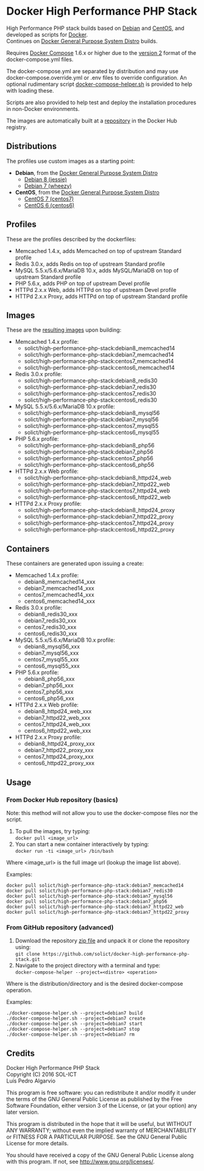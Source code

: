# Docker High Performance PHP Stack
High Performance PHP stack builds based on [Debian](https://www.debian.org/) and [CentOS](https://www.centos.org/), and developed as scripts for [Docker](https://www.docker.com/).  
Continues on [Docker General Purpose System Distro](https://github.com/solict/docker-general-purpose-system-distro) builds.

Requires [Docker Compose](https://docs.docker.com/compose/) 1.6.x or higher due to the [version 2](https://docs.docker.com/compose/compose-file/#versioning) format of the docker-compose.yml files.

The docker-compose.yml are separated by distribution and may use docker-compose.override.yml or .env files to override configuration.
An optional rudimentary script [docker-compose-helper.sh](../../tree/master/docker-compose-helper.sh) is provided to help with loading these.

Scripts are also provided to help test and deploy the installation procedures in non-Docker environments.

The images are automatically built at a [repository](https://hub.docker.com/r/solict/high-performance-php-stack) in the Docker Hub registry.

## Distributions
The profiles use custom images as a starting point:
- __Debian__, from the [Docker General Purpose System Distro](https://github.com/solict/docker-general-purpose-system-distro)
  - [Debian 8 (jessie)](../../tree/master/debian8)
  - [Debian 7 (wheezy)](../../tree/master/debian7)
- __CentOS__, from the [Docker General Purpose System Distro](https://github.com/solict/docker-general-purpose-system-distro)
  - [CentOS 7 (centos7)](../../tree/master/centos7)
  - [CentOS 6 (centos6)](../../tree/master/centos6)

## Profiles
These are the profiles described by the dockerfiles:
- Memcached 1.4.x, adds Memcached on top of upstream Standard profile
- Redis 3.0.x, adds Redis on top of upstream Standard profile
- MySQL 5.5.x/5.6.x/MariaDB 10.x, adds MySQL/MariaDB on top of upstream Standard profile
- PHP 5.6.x, adds PHP on top of upstream Devel profile
- HTTPd 2.x.x Web, adds HTTPd on top of upstream Devel profile
- HTTPd 2.x.x Proxy, adds HTTPd on top of upstream Standard profile

## Images
These are the [resulting images](https://hub.docker.com/r/solict/high-performance-php-stack/tags/) upon building:
- Memcached 1.4.x profile:
  - solict/high-performance-php-stack:debian8_memcached14
  - solict/high-performance-php-stack:debian7_memcached14
  - solict/high-performance-php-stack:centos7_memcached14
  - solict/high-performance-php-stack:centos6_memcached14
- Redis 3.0.x profile:
  - solict/high-performance-php-stack:debian8_redis30
  - solict/high-performance-php-stack:debian7_redis30
  - solict/high-performance-php-stack:centos7_redis30
  - solict/high-performance-php-stack:centos6_redis30
- MySQL 5.5.x/5.6.x/MariaDB 10.x profile:
  - solict/high-performance-php-stack:debian8_mysql56
  - solict/high-performance-php-stack:debian7_mysql56
  - solict/high-performance-php-stack:centos7_mysql55
  - solict/high-performance-php-stack:centos6_mysql55
- PHP 5.6.x profile:
  - solict/high-performance-php-stack:debian8_php56
  - solict/high-performance-php-stack:debian7_php56
  - solict/high-performance-php-stack:centos7_php56
  - solict/high-performance-php-stack:centos6_php56
- HTTPd 2.x.x Web profile:
  - solict/high-performance-php-stack:debian8_httpd24_web
  - solict/high-performance-php-stack:debian7_httpd22_web
  - solict/high-performance-php-stack:centos7_httpd24_web
  - solict/high-performance-php-stack:centos6_httpd22_web
- HTTPd 2.x.x Proxy profile:
  - solict/high-performance-php-stack:debian8_httpd24_proxy
  - solict/high-performance-php-stack:debian7_httpd22_proxy
  - solict/high-performance-php-stack:centos7_httpd24_proxy
  - solict/high-performance-php-stack:centos6_httpd22_proxy

## Containers
These containers are generated upon issuing a create:
- Memcached 1.4.x profile:
  - debian8_memcached14_xxx
  - debian7_memcached14_xxx
  - centos7_memcached14_xxx
  - centos6_memcached14_xxx
- Redis 3.0.x profile:
  - debian8_redis30_xxx
  - debian7_redis30_xxx
  - centos7_redis30_xxx
  - centos6_redis30_xxx
- MySQL 5.5.x/5.6.x/MariaDB 10.x profile:
  - debian8_mysql56_xxx
  - debian7_mysql56_xxx
  - centos7_mysql55_xxx
  - centos6_mysql55_xxx
- PHP 5.6.x profile:
  - debian8_php56_xxx
  - debian7_php56_xxx
  - centos7_php56_xxx
  - centos6_php56_xxx
- HTTPd 2.x.x Web profile:
  - debian8_httpd24_web_xxx
  - debian7_httpd22_web_xxx
  - centos7_httpd24_web_xxx
  - centos6_httpd22_web_xxx
- HTTPd 2.x.x Proxy profile:
  - debian8_httpd24_proxy_xxx
  - debian7_httpd22_proxy_xxx
  - centos7_httpd24_proxy_xxx
  - centos6_httpd22_proxy_xxx

## Usage

### From Docker Hub repository (basics)

Note: this method will not allow you to use the docker-compose files nor the script.

1. To pull the images, try typing:  
`docker pull <image_url>`
2. You can start a new container interactively by typing:  
`docker run -ti <image_url> /bin/bash`

Where <image_url> is the full image url (lookup the image list above).

Examples:
```
docker pull solict/high-performance-php-stack:debian7_memcached14
docker pull solict/high-performance-php-stack:debian7_redis30
docker pull solict/high-performance-php-stack:debian7_mysql56
docker pull solict/high-performance-php-stack:debian7_php56
docker pull solict/high-performance-php-stack:debian7_httpd22_web
docker pull solict/high-performance-php-stack:debian7_httpd22_proxy
```

### From GitHub repository (advanced)

1. Download the repository [zip file](https://github.com/solict/docker-high-performance-php-stack/archive/master.zip) and unpack it or clone the repository using:  
`git clone https://github.com/solict/docker-high-performance-php-stack.git`
2. Navigate to the project directory with a terminal and type:  
`docker-compose-helper --project=<distro> <operation>`

Where <distro> is the distribution/directory and <operation> is the desired docker-compose operation.

Examples:
```
./docker-compose-helper.sh --project=debian7 build
./docker-compose-helper.sh --project=debian7 create
./docker-compose-helper.sh --project=debian7 start
./docker-compose-helper.sh --project=debian7 stop
./docker-compose-helper.sh --project=debian7 rm
```

## Credits
Docker High Performance PHP Stack  
Copyright (C) 2016 SOL-ICT  
Luís Pedro Algarvio

This program is free software: you can redistribute it and/or modify
it under the terms of the GNU General Public License as published by
the Free Software Foundation, either version 3 of the License, or
(at your option) any later version.

This program is distributed in the hope that it will be useful,
but WITHOUT ANY WARRANTY; without even the implied warranty of
MERCHANTABILITY or FITNESS FOR A PARTICULAR PURPOSE.  See the
GNU General Public License for more details.

You should have received a copy of the GNU General Public License
along with this program.  If not, see <http://www.gnu.org/licenses/>.